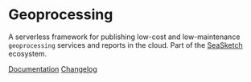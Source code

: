 # Geoprocessing

A serverless framework for publishing low-cost and low-maintenance `geoprocessing` services and reports in the cloud.  Part of the [SeaSketch](https://seasketch.org/) ecosystem.

[Documentation](https://github.com/seasketch/geoprocessing/wiki)
[Changelog](https://github.com/seasketch/geoprocessing/blob/dev/CHANGELOG.md)
